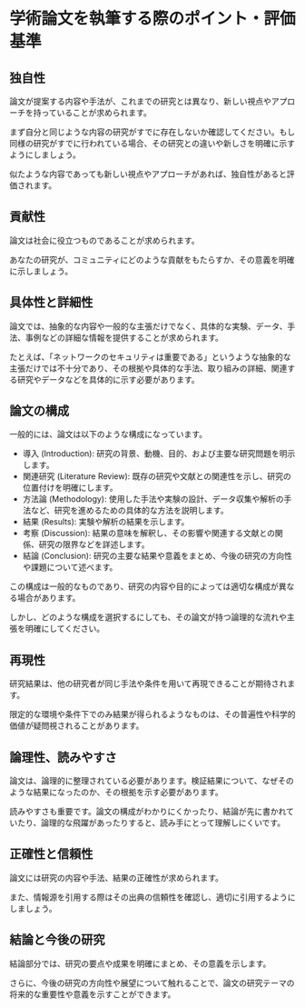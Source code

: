 # 学術論文を執筆する際のポイント・評価基準

## 独自性

論文が提案する内容や手法が、これまでの研究とは異なり、新しい視点やアプローチを持っていることが求められます。

まず自分と同じような内容の研究がすでに存在しないか確認してください。もし同様の研究がすでに行われている場合、その研究との違いや新しさを明確に示すようにしましょう。

似たような内容であっても新しい視点やアプローチがあれば、独自性があると評価されます。

## 貢献性

論文は社会に役立つものであることが求められます。

あなたの研究が、コミュニティにどのような貢献をもたらすか、その意義を明確に示しましょう。

## 具体性と詳細性

論文では、抽象的な内容や一般的な主張だけでなく、具体的な実験、データ、手法、事例などの詳細な情報を提供することが求められます。

たとえば、「ネットワークのセキュリティは重要である」というような抽象的な主張だけでは不十分であり、その根拠や具体的な手法、取り組みの詳細、関連する研究やデータなどを具体的に示す必要があります。

## 論文の構成

一般的には、論文は以下のような構成になっています。

- 導入 (Introduction): 研究の背景、動機、目的、および主要な研究問題を明示します。
- 関連研究 (Literature Review): 既存の研究や文献との関連性を示し、研究の位置付けを明確にします。
- 方法論 (Methodology): 使用した手法や実験の設計、データ収集や解析の手法など、研究を進めるための具体的な方法を説明します。
- 結果 (Results): 実験や解析の結果を示します。
- 考察 (Discussion): 結果の意味を解釈し、その影響や関連する文献との関係、研究の限界などを詳述します。
- 結論 (Conclusion): 研究の主要な結果や意義をまとめ、今後の研究の方向性や課題について述べます。

この構成は一般的なものであり、研究の内容や目的によっては適切な構成が異なる場合があります。

しかし、どのような構成を選択するにしても、その論文が持つ論理的な流れや主張を明確にしてください。

## 再現性

研究結果は、他の研究者が同じ手法や条件を用いて再現できることが期待されます。

限定的な環境や条件下でのみ結果が得られるようなものは、その普遍性や科学的価値が疑問視されることがあります。

## 論理性、読みやすさ

論文は、論理的に整理されている必要があります。検証結果について、なぜそのような結果になったのか、その根拠を示す必要があります。

読みやすさも重要です。論文の構成がわかりにくかったり、結論が先に書かれていたり、論理的な飛躍があったりすると、読み手にとって理解しにくいです。

## 正確性と信頼性

論文には研究の内容や手法、結果の正確性が求められます。

また、情報源を引用する際はその出典の信頼性を確認し、適切に引用するようにしましょう。

## 結論と今後の研究

結論部分では、研究の要点や成果を明確にまとめ、その意義を示します。

さらに、今後の研究の方向性や展望について触れることで、論文の研究テーマの将来的な重要性や意義を示すことができます。



